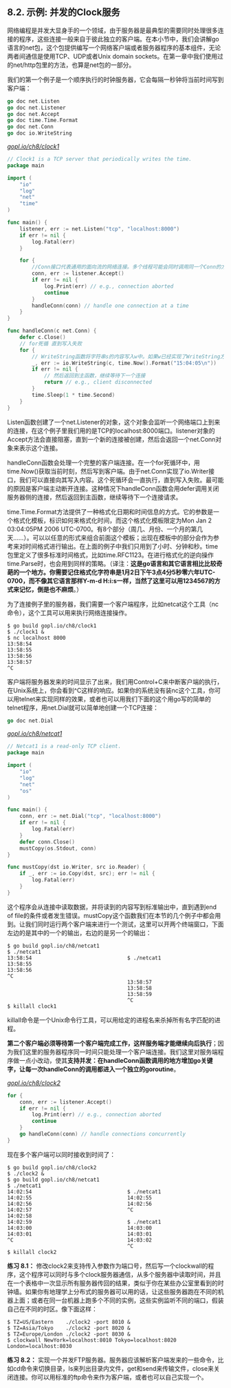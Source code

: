 ## 8.2. 示例: 并发的Clock服务

网络编程是并发大显身手的一个领域，由于服务器是最典型的需要同时处理很多连接的程序，这些连接一般来自于彼此独立的客户端。在本小节中，我们会讲解go语言的net包，这个包提供编写一个网络客户端或者服务器程序的基本组件，无论两者间通信是使用TCP、UDP或者Unix domain sockets。在第一章中我们使用过的net/http包里的方法，也算是net包的一部分。

我们的第一个例子是一个顺序执行的时钟服务器，它会每隔一秒钟将当前时间写到客户端：

```go
go doc net.Listen
go doc net.Listener
go doc net.Accept
go doc time.Time.Format
go doc net.Conn
go doc io.WriteString
```

<u><i>gopl.io/ch8/clock1</i></u>
```go
// Clock1 is a TCP server that periodically writes the time.
package main

import (
	"io"
	"log"
	"net"
	"time"
)

func main() {
	listener, err := net.Listen("tcp", "localhost:8000")
	if err != nil {
		log.Fatal(err)
	}

	for {
		//Conn接口代表通用的面向流的网络连接。多个线程可能会同时调用同一个Conn的方法
		conn, err := listener.Accept()
		if err != nil {
			log.Print(err) // e.g., connection aborted
			continue
		}
		handleConn(conn) // handle one connection at a time
	}
}

func handleConn(c net.Conn) {
	defer c.Close()
	// for死循 直到写入失败
	for {
		// WriteString函数将字符串s的内容写入w中。如果w已经实现了WriteString方法，函数会直接调用该方法
		_, err := io.WriteString(c, time.Now().Format("15:04:05\n"))
		if err != nil {
			// 然后返回到主函数，继续等待下一个连接
			return // e.g., client disconnected
		}
		time.Sleep(1 * time.Second)
	}
}

```

Listen函数创建了一个net.Listener的对象，这个对象会监听一个网络端口上到来的连接，在这个例子里我们用的是TCP的localhost:8000端口。listener对象的Accept方法会直接阻塞，直到一个新的连接被创建，然后会返回一个net.Conn对象来表示这个连接。

handleConn函数会处理一个完整的客户端连接。在一个for死循环中，用time.Now()获取当前时刻，然后写到客户端。由于net.Conn实现了io.Writer接口，我们可以直接向其写入内容。这个死循环会一直执行，直到写入失败。最可能的原因是客户端主动断开连接。这种情况下handleConn函数会用defer调用关闭服务器侧的连接，然后返回到主函数，继续等待下一个连接请求。

time.Time.Format方法提供了一种格式化日期和时间信息的方式。它的参数是一个格式化模板，标识如何来格式化时间，而这个格式化模板限定为Mon Jan 2 03:04:05PM 2006 UTC-0700。有8个部分（周几、月份、一个月的第几天……）。可以以任意的形式来组合前面这个模板；出现在模板中的部分会作为参考来对时间格式进行输出。在上面的例子中我们只用到了小时、分钟和秒。time包里定义了很多标准时间格式，比如time.RFC1123。在进行格式化的逆向操作time.Parse时，也会用到同样的策略。（译注：**这是go语言和其它语言相比比较奇葩的一个地方。你需要记住格式化字符串是1月2日下午3点4分5秒零六年UTC-0700，而不像其它语言那样Y-m-d H:i:s一样，当然了这里可以用1234567的方式来记忆，倒是也不麻烦**。）

为了连接例子里的服务器，我们需要一个客户端程序，比如netcat这个工具（nc命令），这个工具可以用来执行网络连接操作。

```
$ go build gopl.io/ch8/clock1
$ ./clock1 &
$ nc localhost 8000
13:58:54
13:58:55
13:58:56
13:58:57
^C
```

客户端将服务器发来的时间显示了出来，我们用Control+C来中断客户端的执行，在Unix系统上，你会看到^C这样的响应。如果你的系统没有装nc这个工具，你可以用telnet来实现同样的效果，或者也可以用我们下面的这个用go写的简单的telnet程序，用net.Dial就可以简单地创建一个TCP连接：

```go
go doc net.Dial

```
<u><i>gopl.io/ch8/netcat1</i></u>
```go
// Netcat1 is a read-only TCP client.
package main

import (
	"io"
	"log"
	"net"
	"os"
)

func main() {
	conn, err := net.Dial("tcp", "localhost:8000")
	if err != nil {
		log.Fatal(err)
	}
	defer conn.Close()
	mustCopy(os.Stdout, conn)
}

func mustCopy(dst io.Writer, src io.Reader) {
	if _, err := io.Copy(dst, src); err != nil {
		log.Fatal(err)
	}
}
```

这个程序会从连接中读取数据，并将读到的内容写到标准输出中，直到遇到end of file的条件或者发生错误。mustCopy这个函数我们在本节的几个例子中都会用到。让我们同时运行两个客户端来进行一个测试，这里可以开两个终端窗口，下面左边的是其中的一个的输出，右边的是另一个的输出：

```
$ go build gopl.io/ch8/netcat1
$ ./netcat1
13:58:54                               $ ./netcat1
13:58:55
13:58:56
^C
                                       13:58:57
                                       13:58:58
                                       13:58:59
                                       ^C
$ killall clock1
```

killall命令是一个Unix命令行工具，可以用给定的进程名来杀掉所有名字匹配的进程。

**第二个客户端必须等待第一个客户端完成工作，这样服务端才能继续向后执行**；因为我们这里的服务器程序同一时间只能处理一个客户端连接。我们这里对服务端程序做一点小改动，使其**支持并发：在handleConn函数调用的地方增加go关键字，让每一次handleConn的调用都进入一个独立的goroutine**。

<u><i>gopl.io/ch8/clock2</i></u>
```go
for {
	conn, err := listener.Accept()
	if err != nil {
		log.Print(err) // e.g., connection aborted
		continue
	}
	go handleConn(conn) // handle connections concurrently
}

```

现在多个客户端可以同时接收到时间了：

```
$ go build gopl.io/ch8/clock2
$ ./clock2 &
$ go build gopl.io/ch8/netcat1
$ ./netcat1
14:02:54                               $ ./netcat1
14:02:55                               14:02:55
14:02:56                               14:02:56
14:02:57                               ^C
14:02:58
14:02:59                               $ ./netcat1
14:03:00                               14:03:00
14:03:01                               14:03:01
^C                                     14:03:02
                                       ^C
$ killall clock2
```

**练习 8.1：** 修改clock2来支持传入参数作为端口号，然后写一个clockwall的程序，这个程序可以同时与多个clock服务器通信，从多个服务器中读取时间，并且在一个表格中一次显示所有服务器传回的结果，类似于你在某些办公室里看到的时钟墙。如果你有地理学上分布式的服务器可以用的话，让这些服务器跑在不同的机器上面；或者在同一台机器上跑多个不同的实例，这些实例监听不同的端口，假装自己在不同的时区。像下面这样：

```
$ TZ=US/Eastern    ./clock2 -port 8010 &
$ TZ=Asia/Tokyo    ./clock2 -port 8020 &
$ TZ=Europe/London ./clock2 -port 8030 &
$ clockwall NewYork=localhost:8010 Tokyo=localhost:8020 London=localhost:8030
```

**练习 8.2：** 实现一个并发FTP服务器。服务器应该解析客户端发来的一些命令，比如cd命令来切换目录，ls来列出目录内文件，get和send来传输文件，close来关闭连接。你可以用标准的ftp命令来作为客户端，或者也可以自己实现一个。
<!--stackedit_data:
eyJoaXN0b3J5IjpbNTgwNjUxNDIzLDE5ODc4MTE0MzIsLTIxMD
IzNTA1NTQsLTE5NDgxNTQ2NzUsLTY4ODIzNTU0NV19
-->